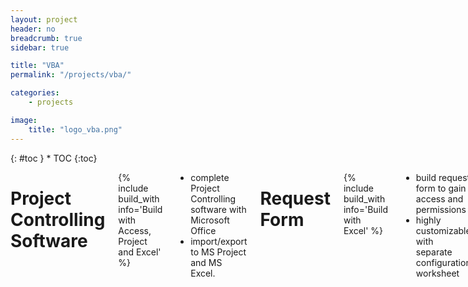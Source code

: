 ```yaml
---
layout: project
header: no
breadcrumb: true
sidebar: true

title: "VBA"
permalink: "/projects/vba/"

categories:
    - projects

image:
    title: "logo_vba.png"
---
```

<div class="row">
<div class="medium-4 medium-push-8 columns" markdown="1">
<div class="panel radius" markdown="1">
{: #toc }
*  TOC
{:toc}
</div>
</div>

<div class="medium-8 medium-pull-4 columns" markdown="1">

# Project Controlling Software
{% include build_with info='Build with Access, Project and Excel' %}
* complete Project Controlling software with Microsoft Office
* import/export to MS Project and MS Excel.

# Request Form
{% include build_with info='Build with Excel' %}
* build request form to gain access and permissions
* highly customizable with separate configuration worksheet

# Order Form
{% include build_with info='Build with Excel' %}
* select products from defined product list
* hiding unnecessary information (prices, contacts)
* secured worksheet to prevent spying code or changing worksheet formulas
* own ribbon bar with role detection (user, developer, admin)
* update mechanism through internet
</div>
